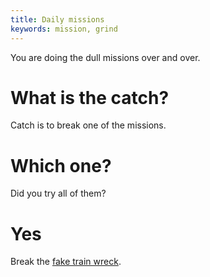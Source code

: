 ```yaml
---
title: Daily missions
keywords: mission, grind
---
```


You are doing the dull missions over and over.

# What is the catch?
Catch is to break one of the missions.

# Which one?
Did you try all of them?

# Yes
Break the [fake train wreck](02-fake-train.md).
